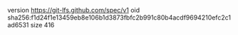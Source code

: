 version https://git-lfs.github.com/spec/v1
oid sha256:f1d24f1e13459eb8e106b1d3873fbfc2b991c80b4acdf9694210efc2c1ad6531
size 416
